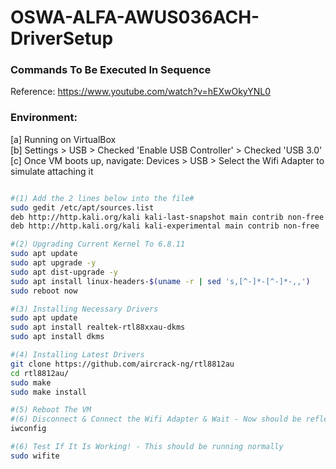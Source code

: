 # OSWA-ALFA-AWUS036ACH-DriverSetup

### Commands To Be Executed In Sequence 
Reference: https://www.youtube.com/watch?v=hEXwOkyYNL0

### Environment:
[a] Running on VirtualBox <br />
[b] Settings > USB > Checked 'Enable USB Controller' > Checked 'USB 3.0'<br />
[c] Once VM boots up, navigate: Devices > USB > Select the Wifi Adapter to simulate attaching it <br />

``` bash

#(1) Add the 2 lines below into the file#
sudo gedit /etc/apt/sources.list
deb http://http.kali.org/kali kali-last-snapshot main contrib non-free
deb http://http.kali.org/kali kali-experimental main contrib non-free

#(2) Upgrading Current Kernel To 6.8.11
sudo apt update
sudo apt upgrade -y
sudo apt dist-upgrade -y
sudo apt install linux-headers-$(uname -r | sed 's,[^-]*-[^-]*-,,')
sudo reboot now

#(3) Installing Necessary Drivers 
sudo apt update
sudo apt install realtek-rtl88xxau-dkms
sudo apt install dkms

#(4) Installing Latest Drivers 
git clone https://github.com/aircrack-ng/rtl8812au
cd rtl8812au/
sudo make
sudo make install

#(5) Reboot The VM
#(6) Disconnect & Connect the Wifi Adapter & Wait - Now should be reflected 
iwconfig

#(6) Test If It Is Working! - This should be running normally
sudo wifite

```










